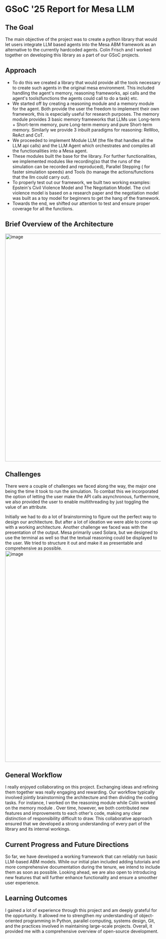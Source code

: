 # GSoC '25 Report for Mesa LLM

## The Goal
The main objective of the project was to create a python library that would let users integrate LLM based agents into the Mesa ABM framework as an alternative to the currently hardcoded agents. Colin Frisch and I worked together on developing this library as a part of our GSoC projects.

## Approach
- To do this we created a library that would provide all the tools necessary to create such agents in the original mesa environment. This included handling the agent's memory, reasoning frameworks, api calls and the agent's tools(functions the agents could call to do a task) etc.
- We started off by creating a reasoning module and a memory module for the agent. Both provide the user the freedom to implement their own framework, this is especially useful for research purposes. The memory module provides 3 basic memory frameworks that LLMs use: Long-term + Short-term memory, pure Long-term memory and pure Short-term memory. Similarly we provide 3 inbuilt paradigms for reasoning: ReWoo, ReAct and CoT.
- We proceeded to implement Module LLM (the file that handles all the LLM api calls) and the LLM Agent which orchestrates and compiles all the functionalities into a Mesa agent.
- These modules built the base for the library. For further functionalities, we implemented modules like recording(so that the runs of the simulation can be recorded and reproduced), Parallel Stepping ( for faster simulation speeds) and Tools (to manage the actions/functions that the llm could carry out).
- To properly test out our framework, we built two working examples: Epstein's Civil Violence Model and The Negotiation Model. The civil violence model is based on a research paper and the negotiation model was built as a toy model for beginners to get the hang of the framework.
- Towards the end, we shifted our attention to test and ensure proper coverage for all the functions.

## Brief Overview of the Architecture
<img width="1370" height="737" alt="image" src="https://github.com/user-attachments/assets/63bbeb9f-6774-427f-b8a1-da1408e55660" />


## Challenges
There were a couple of challenges we faced along the way, the major one being the time it took to run the simulation. To combat this we incorporated the option of letting the user make the API calls asynchronous, furthermore, we also provided the user to enable multithreading by just toggling the value of an attribute.

Initially we had to do a lot of brainstorming to figure out the perfect way to design our architecture. But after a lot of ideation we were able to come up with a working architecture. Another challenge we faced was with the presentation of the output. Mesa primarily used Solara, but we designed to use the terminal as well so that the textual reasoning could be displayed to the user. We tried to structure it out and make it as presentable and comprehensive as possible.
<img width="1609" height="683" alt="image" src="https://github.com/user-attachments/assets/dafbdbff-76f6-40eb-8f5b-1266da030e8f" />


## General Workflow
I really enjoyed collaborating on this project. Exchanging ideas and refining them together was really engaging and rewarding. Our workflow typically involved jointly brainstorming the architecture and then dividing the coding tasks. For instance, I worked on the reasoning module while Colin worked on the memory module . Over time, however, we both contributed new features and improvements to each other's code, making any clear distinction of responsibility difficult to draw. This collaborative approach ensured that we developed a strong understanding of every part of the library and its internal workings.

## Current Progress and Future Directions
So far, we have developed a working framework that can reliably run basic LLM-based ABM models. While our initial plan included adding tutorials and more comprehensive documentation during the tenure, we intend to include them as soon as possible. Looking ahead, we are also open to introducing new features that will further enhance functionality and ensure a smoother user experience.

## Learning Outcomes
I gained a lot of experience through this project and am deeply grateful for the opportunity. It allowed me to strengthen my understanding of object-oriented programming in Python, parallel computing, systems design, Git, and the practices involved in maintaining large-scale projects. Overall, it provided me with a comprehensive overview of open-source development.
